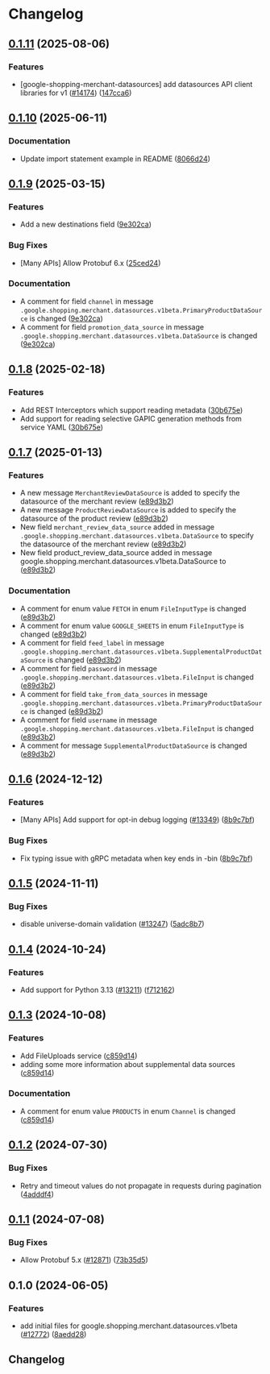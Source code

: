 # Changelog

## [0.1.11](https://github.com/googleapis/google-cloud-python/compare/google-shopping-merchant-datasources-v0.1.10...google-shopping-merchant-datasources-v0.1.11) (2025-08-06)


### Features

* [google-shopping-merchant-datasources] add datasources API client libraries for v1 ([#14174](https://github.com/googleapis/google-cloud-python/issues/14174)) ([147cca6](https://github.com/googleapis/google-cloud-python/commit/147cca64defaaaa96cd0e4955c7972a088affa10))

## [0.1.10](https://github.com/googleapis/google-cloud-python/compare/google-shopping-merchant-datasources-v0.1.9...google-shopping-merchant-datasources-v0.1.10) (2025-06-11)


### Documentation

* Update import statement example in README ([8066d24](https://github.com/googleapis/google-cloud-python/commit/8066d24068e6d036dcf77e7abb5401a5ba3f8a63))

## [0.1.9](https://github.com/googleapis/google-cloud-python/compare/google-shopping-merchant-datasources-v0.1.8...google-shopping-merchant-datasources-v0.1.9) (2025-03-15)


### Features

* Add a new destinations field ([9e302ca](https://github.com/googleapis/google-cloud-python/commit/9e302ca598ebc2eddd92b34633c40ba4750e9cfc))


### Bug Fixes

* [Many APIs] Allow Protobuf 6.x ([25ced24](https://github.com/googleapis/google-cloud-python/commit/25ced2444528a1dc6a22daa32b82b844961f1b75))


### Documentation

* A comment for field `channel` in message `.google.shopping.merchant.datasources.v1beta.PrimaryProductDataSource` is changed ([9e302ca](https://github.com/googleapis/google-cloud-python/commit/9e302ca598ebc2eddd92b34633c40ba4750e9cfc))
* A comment for field `promotion_data_source` in message `.google.shopping.merchant.datasources.v1beta.DataSource` is changed ([9e302ca](https://github.com/googleapis/google-cloud-python/commit/9e302ca598ebc2eddd92b34633c40ba4750e9cfc))

## [0.1.8](https://github.com/googleapis/google-cloud-python/compare/google-shopping-merchant-datasources-v0.1.7...google-shopping-merchant-datasources-v0.1.8) (2025-02-18)


### Features

* Add REST Interceptors which support reading metadata ([30b675e](https://github.com/googleapis/google-cloud-python/commit/30b675e7e9eaee87f9e7bdf4dc910b01f6a3044f))
* Add support for reading selective GAPIC generation methods from service YAML ([30b675e](https://github.com/googleapis/google-cloud-python/commit/30b675e7e9eaee87f9e7bdf4dc910b01f6a3044f))

## [0.1.7](https://github.com/googleapis/google-cloud-python/compare/google-shopping-merchant-datasources-v0.1.6...google-shopping-merchant-datasources-v0.1.7) (2025-01-13)


### Features

* A new message `MerchantReviewDataSource` is added to specify the datasource of the merchant review ([e89d3b2](https://github.com/googleapis/google-cloud-python/commit/e89d3b2c3ad57fb68a84b02d8683dbb556d5adda))
* A new message `ProductReviewDataSource` is added to specify the datasource of the product review ([e89d3b2](https://github.com/googleapis/google-cloud-python/commit/e89d3b2c3ad57fb68a84b02d8683dbb556d5adda))
* New field `merchant_review_data_source` added in message `.google.shopping.merchant.datasources.v1beta.DataSource` to specify the datasource of the merchant review ([e89d3b2](https://github.com/googleapis/google-cloud-python/commit/e89d3b2c3ad57fb68a84b02d8683dbb556d5adda))
* New field product_review_data_source added in message google.shopping.merchant.datasources.v1beta.DataSource to ([e89d3b2](https://github.com/googleapis/google-cloud-python/commit/e89d3b2c3ad57fb68a84b02d8683dbb556d5adda))


### Documentation

* A comment for enum value `FETCH` in enum `FileInputType` is changed ([e89d3b2](https://github.com/googleapis/google-cloud-python/commit/e89d3b2c3ad57fb68a84b02d8683dbb556d5adda))
* A comment for enum value `GOOGLE_SHEETS` in enum `FileInputType` is changed ([e89d3b2](https://github.com/googleapis/google-cloud-python/commit/e89d3b2c3ad57fb68a84b02d8683dbb556d5adda))
* A comment for field `feed_label` in message `.google.shopping.merchant.datasources.v1beta.SupplementalProductDataSource` is changed ([e89d3b2](https://github.com/googleapis/google-cloud-python/commit/e89d3b2c3ad57fb68a84b02d8683dbb556d5adda))
* A comment for field `password` in message `.google.shopping.merchant.datasources.v1beta.FileInput` is changed ([e89d3b2](https://github.com/googleapis/google-cloud-python/commit/e89d3b2c3ad57fb68a84b02d8683dbb556d5adda))
* A comment for field `take_from_data_sources` in message `.google.shopping.merchant.datasources.v1beta.PrimaryProductDataSource` is changed ([e89d3b2](https://github.com/googleapis/google-cloud-python/commit/e89d3b2c3ad57fb68a84b02d8683dbb556d5adda))
* A comment for field `username` in message `.google.shopping.merchant.datasources.v1beta.FileInput` is changed ([e89d3b2](https://github.com/googleapis/google-cloud-python/commit/e89d3b2c3ad57fb68a84b02d8683dbb556d5adda))
* A comment for message `SupplementalProductDataSource` is changed ([e89d3b2](https://github.com/googleapis/google-cloud-python/commit/e89d3b2c3ad57fb68a84b02d8683dbb556d5adda))

## [0.1.6](https://github.com/googleapis/google-cloud-python/compare/google-shopping-merchant-datasources-v0.1.5...google-shopping-merchant-datasources-v0.1.6) (2024-12-12)


### Features

* [Many APIs] Add support for opt-in debug logging ([#13349](https://github.com/googleapis/google-cloud-python/issues/13349)) ([8b9c7bf](https://github.com/googleapis/google-cloud-python/commit/8b9c7bf3bb1c4f0beabd71a45c469fcedb19a2c8))


### Bug Fixes

* Fix typing issue with gRPC metadata when key ends in -bin ([8b9c7bf](https://github.com/googleapis/google-cloud-python/commit/8b9c7bf3bb1c4f0beabd71a45c469fcedb19a2c8))

## [0.1.5](https://github.com/googleapis/google-cloud-python/compare/google-shopping-merchant-datasources-v0.1.4...google-shopping-merchant-datasources-v0.1.5) (2024-11-11)


### Bug Fixes

* disable universe-domain validation  ([#13247](https://github.com/googleapis/google-cloud-python/issues/13247)) ([5adc8b7](https://github.com/googleapis/google-cloud-python/commit/5adc8b7d2cc8ab9707ab5a65f15270c125cee051))

## [0.1.4](https://github.com/googleapis/google-cloud-python/compare/google-shopping-merchant-datasources-v0.1.3...google-shopping-merchant-datasources-v0.1.4) (2024-10-24)


### Features

* Add support for Python 3.13 ([#13211](https://github.com/googleapis/google-cloud-python/issues/13211)) ([f712162](https://github.com/googleapis/google-cloud-python/commit/f712162c01f065da29fffbbed1e856a1f3876b1b))

## [0.1.3](https://github.com/googleapis/google-cloud-python/compare/google-shopping-merchant-datasources-v0.1.2...google-shopping-merchant-datasources-v0.1.3) (2024-10-08)


### Features

* Add FileUploads service ([c859d14](https://github.com/googleapis/google-cloud-python/commit/c859d14990dbdf2c59a09265b1c91479f134aaa6))
* adding some more information about supplemental data sources ([c859d14](https://github.com/googleapis/google-cloud-python/commit/c859d14990dbdf2c59a09265b1c91479f134aaa6))


### Documentation

* A comment for enum value `PRODUCTS` in enum `Channel` is changed ([c859d14](https://github.com/googleapis/google-cloud-python/commit/c859d14990dbdf2c59a09265b1c91479f134aaa6))

## [0.1.2](https://github.com/googleapis/google-cloud-python/compare/google-shopping-merchant-datasources-v0.1.1...google-shopping-merchant-datasources-v0.1.2) (2024-07-30)


### Bug Fixes

* Retry and timeout values do not propagate in requests during pagination ([4adddf4](https://github.com/googleapis/google-cloud-python/commit/4adddf4d90634e454ee006774bfc631fc12c1700))

## [0.1.1](https://github.com/googleapis/google-cloud-python/compare/google-shopping-merchant-datasources-v0.1.0...google-shopping-merchant-datasources-v0.1.1) (2024-07-08)


### Bug Fixes

* Allow Protobuf 5.x ([#12871](https://github.com/googleapis/google-cloud-python/issues/12871)) ([73b35d5](https://github.com/googleapis/google-cloud-python/commit/73b35d56f8626d99ce7c3902a8c223cc09b4ca74))

## 0.1.0 (2024-06-05)


### Features

* add initial files for google.shopping.merchant.datasources.v1beta ([#12772](https://github.com/googleapis/google-cloud-python/issues/12772)) ([8aedd28](https://github.com/googleapis/google-cloud-python/commit/8aedd289e38b549d84fd7a2e19b3685fc377cc2a))

## Changelog
